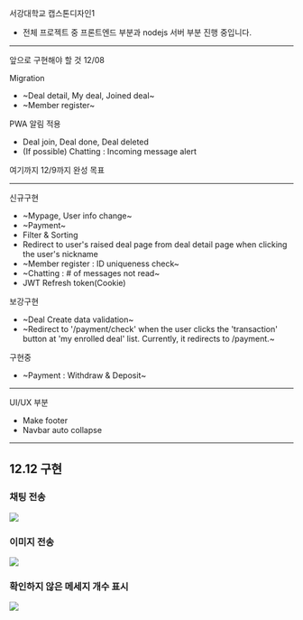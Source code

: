 서강대학교 캡스톤디자인1

- 전체 프로젝트 중 프론트엔드 부분과 nodejs 서버 부분 진행 중입니다.

---

앞으로 구현해야 할 것
12/08

Migration

- ~Deal detail, My deal, Joined deal~
- ~Member register~

PWA 알림 적용

- Deal join, Deal done, Deal deleted
- (If possible) Chatting : Incoming message alert

여기까지 12/9까지 완성 목표

---

신규구현

- ~Mypage, User info change~
- ~Payment~
- Filter & Sorting
- Redirect to user's raised deal page from deal detail page when clicking the user's nickname
- ~Member register : ID uniqueness check~
- ~Chatting : # of messages not read~
- JWT Refresh token(Cookie)

보강구현

- ~Deal Create data validation~
- ~Redirect to '/payment/check' when the user clicks the 'transaction' button at 'my enrolled deal' list. Currently, it redirects to /payment.~

구현중

- ~Payment : Withdraw & Deposit~

---

UI/UX 부분

- Make footer
- Navbar auto collapse

---

## 12.12 구현

### 채팅 전송

<img src="https://user-images.githubusercontent.com/76815545/206977944-c17a1d74-8524-4626-a15b-b89e9a63a59b.gif">

### 이미지 전송

<img src="https://user-images.githubusercontent.com/76815545/206995842-b27e707c-27d5-4dfb-a213-ce5cb21756bf.gif">

### 확인하지 않은 메세지 개수 표시

<img src="https://user-images.githubusercontent.com/76815545/206995962-2dfe69ee-daaa-4ddd-92a5-2fd2876f2389.gif">
